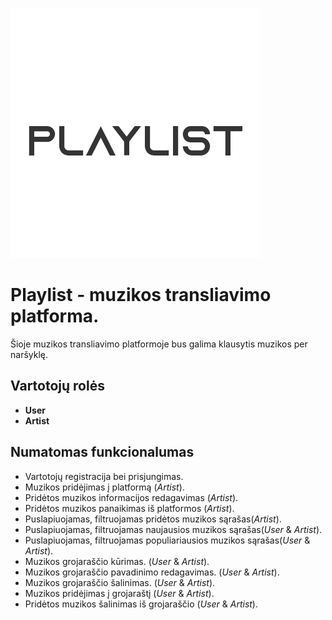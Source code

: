 ![logo](logo.png)
# Playlist - muzikos transliavimo platforma.


Šioje muzikos transliavimo platformoje bus galima klausytis muzikos per naršyklę. 

## Vartotojų rolės
* **User**
* **Artist**

## Numatomas funkcionalumas
* Vartotojų registracija bei prisjungimas.
* Muzikos pridėjimas į platformą (*Artist*).
* Pridėtos muzikos informacijos redagavimas (*Artist*).
* Pridėtos muzikos panaikimas iš platformos (*Artist*).
* Puslapiuojamas, filtruojamas pridėtos muzikos sąrašas(*Artist*).
* Puslapiuojamas, filtruojamas naujausios muzikos sąrašas(*User* & *Artist*).
* Puslapiuojamas, filtruojamas populiariausios muzikos sąrašas(*User* & *Artist*).
* Muzikos grojaraščio kūrimas. (*User* & *Artist*).
* Muzikos grojaraščio pavadinimo redagavimas. (*User* & *Artist*).
* Muzikos grojaraščio šalinimas. (*User* & *Artist*).
* Muzikos pridėjimas į grojaraštį (*User* & *Artist*).
* Pridėtos muzikos šalinimas iš grojaraščio (*User* & *Artist*).
